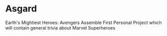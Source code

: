 # Asgard
Earth's Mightiest Heroes: Avengers Assemble
First Personal Project which will contain general trivia about Marvel Superheroes
